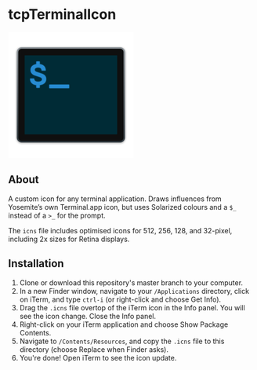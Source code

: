 # tcpTerminalIcon

<img src="./512.png" width="256px" alt="Terminal icon">

## About
A custom icon for any terminal application. Draws influences from Yosemite’s own Terminal.app icon, but uses Solarized colours and a `$_` instead of a `>_` for the prompt. 

The <code>icns</code> file includes optimised icons for 512, 256, 128, and 32-pixel, including 2x sizes for Retina displays.

## Installation
1. Clone or download this repository's master branch to your computer.
2. In a new Finder window, navigate to your `/Applications` directory, click on iTerm, and type `ctrl-i` (or right-click and choose Get Info).
4. Drag the `.icns` file overtop of the iTerm icon in the Info panel. You will see the icon change. Close the Info panel.
5. Right-click on your iTerm application and choose Show Package Contents.
6. Navigate to `/Contents/Resources`, and copy the `.icns` file to this directory (choose Replace when Finder asks).
7. You're done! Open iTerm to see the icon update.

